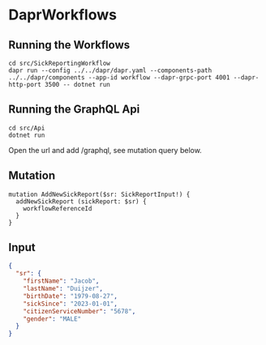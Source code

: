 # DaprWorkflows

## Running the Workflows

```
cd src/SickReportingWorkflow
dapr run --config ../../dapr/dapr.yaml --components-path ../../dapr/components --app-id workflow --dapr-grpc-port 4001 --dapr-http-port 3500 -- dotnet run
```

## Running the GraphQL Api

```
cd src/Api
dotnet run
```

Open the url and add /graphql, see mutation query below.

## Mutation

```
mutation AddNewSickReport($sr: SickReportInput!) {
  addNewSickReport (sickReport: $sr) {
    workflowReferenceId
  }
}
```

## Input

```json
{
  "sr": {
    "firstName": "Jacob",
    "lastName": "Duijzer",
    "birthDate": "1979-08-27",
    "sickSince": "2023-01-01",
    "citizenServiceNumber": "5678",
    "gender": "MALE"
  }
}

